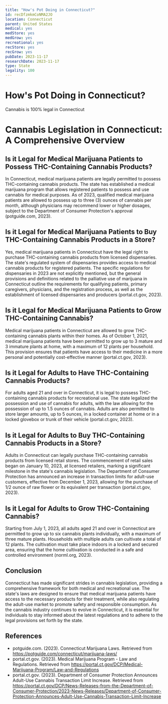 ```yaml
---
title: "How's Pot Doing in Connecticut?"
id: recDfzmkmCoNMA2JO
location: Connecticut
parent: United States
medical: yes
medStore: yes
medGrow: yes
recreational: yes
recStore: yes
recGrow: yes
pubDate: 2023-11-17
researchDate: 2023-11-17
type: State
legality: 100
---
```


# How's Pot Doing in Connecticut?

<p class="howsit">Cannabis is 100% legal in Connecticut</p>

# Cannabis Legislation in Connecticut: A Comprehensive Overview

## Is it Legal for Medical Marijuana Patients to Possess THC-Containing Cannabis Products?

In Connecticut, medical marijuana patients are legally permitted to possess THC-containing cannabis products. The state has established a medical marijuana program that allows registered patients to possess and use cannabis for medical purposes. As of 2023, qualified medical marijuana patients are allowed to possess up to three (3) ounces of cannabis per month, although physicians may recommend lower or higher dosages, subject to the Department of Consumer Protection's approval (potguide.com, 2023).

## Is it Legal for Medical Marijuana Patients to Buy THC-Containing Cannabis Products in a Store?

Yes, medical marijuana patients in Connecticut have the legal right to purchase THC-containing cannabis products from licensed dispensaries. The state's regulated system of dispensaries provides access to medical cannabis products for registered patients. The specific regulations for dispensaries in 2023 are not explicitly mentioned, but the general provisions and definitions related to the palliative use of marijuana in Connecticut outline the requirements for qualifying patients, primary caregivers, physicians, and the registration process, as well as the establishment of licensed dispensaries and producers (portal.ct.gov, 2023).

## Is it Legal for Medical Marijuana Patients to Grow THC-Containing Cannabis?

Medical marijuana patients in Connecticut are allowed to grow THC-containing cannabis plants within their homes. As of October 1, 2021, medical marijuana patients have been permitted to grow up to 3 mature and 3 immature plants at home, with a maximum of 12 plants per household. This provision ensures that patients have access to their medicine in a more personal and potentially cost-effective manner (portal.ct.gov, 2023).

## Is it Legal for Adults to Have THC-Containing Cannabis Products?

For adults aged 21 and over in Connecticut, it is legal to possess THC-containing cannabis products for recreational use. The state legalized the possession and use of cannabis for adults, with the law allowing for the possession of up to 1.5 ounces of cannabis. Adults are also permitted to store larger amounts, up to 5 ounces, in a locked container at home or in a locked glovebox or trunk of their vehicle (portal.ct.gov, 2023).

## Is it Legal for Adults to Buy THC-Containing Cannabis Products in a Store?

Adults in Connecticut can legally purchase THC-containing cannabis products from licensed retail stores. The commencement of retail sales began on January 10, 2023, at licensed retailers, marking a significant milestone in the state's cannabis legislation. The Department of Consumer Protection has announced an increase in transaction limits for adult-use customers, effective from December 1, 2023, allowing for the purchase of 1/2 ounce of raw flower or its equivalent per transaction (portal.ct.gov, 2023).

## Is it Legal for Adults to Grow THC-Containing Cannabis?

Starting from July 1, 2023, all adults aged 21 and over in Connecticut are permitted to grow up to six cannabis plants individually, with a maximum of three mature plants. Households with multiple adults can cultivate a total of 12 plants. The cultivation must take place indoors in a locked and secured area, ensuring that the home cultivation is conducted in a safe and controlled environment (norml.org, 2023).

## Conclusion

Connecticut has made significant strides in cannabis legislation, providing a comprehensive framework for both medical and recreational use. The state's laws are designed to ensure that medical marijuana patients have access to the necessary products for their treatment, while also regulating the adult-use market to promote safety and responsible consumption. As the cannabis industry continues to evolve in Connecticut, it is essential for individuals to stay informed about the latest regulations and to adhere to the legal provisions set forth by the state.

## References

- potguide.com. (2023). Connecticut Marijuana Laws. Retrieved from https://potguide.com/connecticut/marijuana-laws/
- portal.ct.gov. (2023). Medical Marijuana Program - Law and Regulations. Retrieved from https://portal.ct.gov/DCP/Medical-Marijuana-Program/Law-and-Regulations
- portal.ct.gov. (2023). Department of Consumer Protection Announces Adult-Use Cannabis Transaction Limit Increase. Retrieved from https://portal.ct.gov/DCP/News-Releases-from-the-Department-of-Consumer-Protection/2023-News-Releases/Department-of-Consumer-Protection-Announces-Adult-Use-Cannabis-Transaction-Limit-Increase

